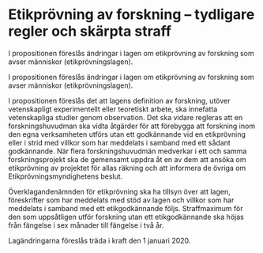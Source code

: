 # Etikprövning av forskning – tydligare regler och skärpta straff

I propositionen föreslås ändringar i lagen om etikprövning av forskning
som avser människor (etikprövningslagen).

I propositionen föreslås ändringar i lagen om etikprövning av forskning
som avser människor (etikprövningslagen).

I propositionen föreslås det att lagens definition av forskning, utöver vetenskapligt experimentellt eller teoretiskt arbete, ska innefatta vetenskapliga studier genom observation. Det ska vidare regleras att en forskningshuvudman ska vidta åtgärder för att förebygga att forskning inom den egna verksamheten utförs utan ett godkännande vid en etikprövning eller i strid med villkor som har meddelats i samband med ett sådant godkännande. När flera forskningshuvudmän medverkar i ett och samma forskningsprojekt ska de gemensamt uppdra åt en av dem att ansöka om etikprövning av projektet för allas räkning och att informera de övriga om Etikprövningsmyndighetens beslut.

Överklagandenämnden för etikprövning ska ha tillsyn över att lagen, föreskrifter som har meddelats med stöd av lagen och villkor som har meddelats i samband med ett etikgodkännande följs. Straffmaximum för den som uppsåtligen utför forskning utan ett etikgodkännande ska höjas från fängelse i sex månader till fängelse i två år.

Lagändringarna föreslås träda i kraft den 1 januari 2020.

